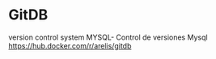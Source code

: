 # GitDB
version control system MYSQL- Control de versiones Mysql
https://hub.docker.com/r/arelis/gitdb
